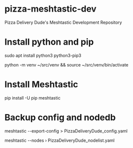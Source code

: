 # pizza-meshtastic-dev
Pizza Delivery Dude's Meshtastic Development Repository

# Install python and pip
sudo apt install python3 python3-pip3

python -m venv ~/src/venv && source ~/src/venv/bin/activate

# Install Meshtastic
pip install -U pip meshtastic

# Backup config and nodedb
meshtastic --export-config > PizzaDeliveryDude_config.yaml

meshtastic --nodes › PizzaDeliveryDude_nodelist.yaml
